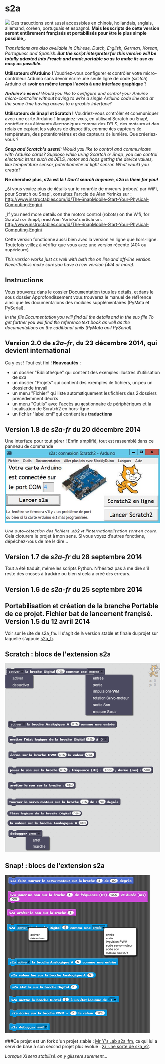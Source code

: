 s2a
====
![](http://4.bp.blogspot.com/-OeTOatZa9y4/Uy1Ztrg3FRI/AAAAAAAAU70/uuGvQE6UmLM/s1600/instrusion.png)
Des traductions sont aussi accessibles en chinois, hollandais, anglais, allemand, coréen, portuguais et espagnol. **Mais les scripts de cette version seront entièrement françisés et portabilisés pour être le plus simple possible**_.

_Translations are also available in Chinese, Dutch, English, German, Korean, Portuguese and Spanish.
**But the script interpreter for this version will be totally adapted into French and made portable so as to make its use as easy as possible.**_

**Utilisateurs d’Arduino !** Voudriez-vous configurer et contrôler votre micro-contrôleur Arduino sans devoir écrire une seule ligne de code (_sketch_) Arduino et **avoir en même temps l'accès à une interface graphique** ?

_**Arduino's users!** Would you like to configure and control your Arduino micro-controller without having to write a single Arduino code line and at the same time having access to a graphic interface?_

**Utilisateurs de Snap! et Scratch !** Voudriez-vous contrôler et communiquer avec une carte Arduino ? Imaginez-vous, en utilisant Scratch ou Snap!, contrôler des éléments électroniques comme des DELS, des moteurs et des relais en captant les valeurs de dispositifs, comme des capteurs de température, des potentiomètres et des capteurs de lumière. Que créeriez-vous ?

_**Snap and Scratch's users!**: Would you like to control and communicate with Arduino cards? Suppose while using Scartch or Snap, you can control electonic items such as DELS, motor and hops getting the device values, like temperature sensor, potentiometer or light sensor. What would you create?_

**Ne cherchez plus, s2a est là !**
_**Don't search anymore, s2a is there for you!**_

_Si vous voulez plus de détails sur le contrôle de moteurs (robots) par WiFi, pour Scratch ou Snap!, consultez l'article de Alan Yorinks sur :
http://www.instructables.com/id/The-SnapMobile-Start-Your-Physical-Computing-Engin/

_If you need more details on the motors control (robots) on the Wifi, for Scratch or Snap!, read Alan Yorinks's article on: http://www.instructables.com/id/The-SnapMobile-Start-Your-Physical-Computing-Engin/

Cette version fonctionne aussi bien avec la version en ligne que hors-ligne. Toutefois veillez à vérifier que vous avez une version récente (404 ou supérieure).

_This version works just as well with both the on line and off-line version. Nevertheless make sure you have a new version (404 or more)._ 

Instructions
--------------------------
Vous trouverez dans le dossier Documentation tous les détails, et dans le sous dossier Approfondissement vous trouverez le manuel de référence ainsi que les documentations des modules supplémentaires (PyMata et PySerial).

_In the file Documentation you will find all the details and in the sub file To get further you will find the reference text book as well as the documentations on the additional units (PyMata and PySerial)._



Version 2.0 de _s2a-fr_, du 23 décembre 2014, qui devient international
------------------------
Ca y est ! Tout est fini !
**Nouveautés** :
- un dossier "Bibliothèque" qui contient des exemples illustrés d'utilisation de s2a
- un dossier "Projets" qui contient des exemples de fichiers, un peu un dossier de travail
- un menu "Fichier" qui liste automatiquement les fichiers des 2 dossiers précédemment décrits
- un menu "Outils" avec l'accès au gestionnaire de périphériques et la localisation de Scratch2 en hors-ligne
- un fichier "label.xml" qui contient les **traductions**

Version 1.8 de _s2a-fr_ du 20 décembre 2014
------------------------
Une interface pour tout gérer ! Enfin simplifié, tout est rassemblé dans ce panneau de commande :
![](https://raw.githubusercontent.com/technologiescollege/s2a_fr/portable/aide/Capture_exe.JPG)

_Une auto-détection des fichiers .sb2 et l'internationalisation sont en cours_. Cela cloturera le projet à mon sens. SI vous voyez d'autres fonctions, dépêchez-vous de me le dire...

Version 1.7 de _s2a-fr_ du 28 septembre 2014
------------------------
Tout a été traduit, même les scripts Python. N'hésitez pas à me dire s'il reste des choses à traduire ou bien si cela a créé des erreurs.

Version 1.6 de _s2a-fr_ du 25 septembre 2014
------------------------
Portabilisation et création de la branche Portable de ce projet.
Fichier bat de lancement françisé.
Version 1.5 du 12 avril 2014
------------------------
Voir sur le site de s2a_fm. Il s'agit de la version stable et finale du projet sur laquelle s'appuie [s2a_fr](https://github.com/MrYsLab/s2a_fm).


Scratch : blocs de l'extension s2a
-------------------------------
![ScreenShot](https://raw.githubusercontent.com/technologiescollege/s2a_fr/portable/aide/scratch_blocks.png)

Snap! : blocs de l'extension s2a
-----------------------------
![ScreenShot](https://raw.githubusercontent.com/technologiescollege/s2a_fr/portable/aide/snap_blocks.png)

###Ce projet est un fork d'un projet stable : [Mr Y's Lab s2a_fm](https://github.com/MrYsLab/s2a_fm), ce qui lui a servi de base à son second projet plus évolué : [Xi, une sorte de s2a_v2](https://github.com/MrYsLab/xi).


_Lorsque Xi sera stabilisé, on y glissera surement..._
